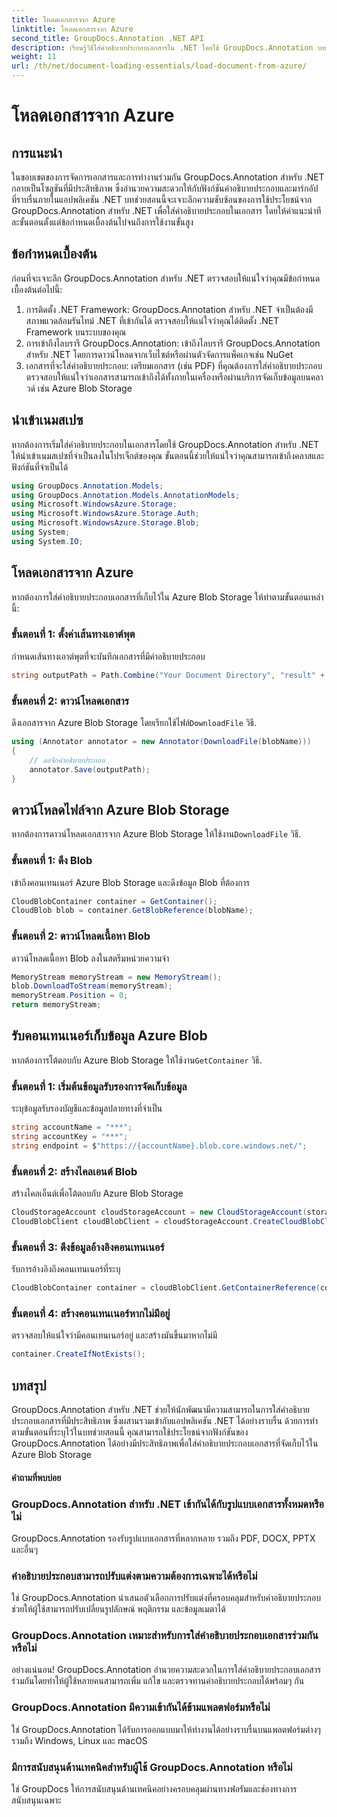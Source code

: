 ```yaml
---
title: โหลดเอกสารจาก Azure
linktitle: โหลดเอกสารจาก Azure
second_title: GroupDocs.Annotation .NET API
description: เรียนรู้วิธีใส่คำอธิบายประกอบเอกสารใน .NET โดยใช้ GroupDocs.Annotation บทช่วยสอนทีละขั้นตอนสำหรับการผสานรวมกับ Azure Blob Storage อย่างราบรื่น
weight: 11
url: /th/net/document-loading-essentials/load-document-from-azure/
---
```


# โหลดเอกสารจาก Azure

## การแนะนำ
ในขอบเขตของการจัดการเอกสารและการทำงานร่วมกัน GroupDocs.Annotation สำหรับ .NET กลายเป็นโซลูชันที่มีประสิทธิภาพ ซึ่งอำนวยความสะดวกให้กับฟังก์ชันคำอธิบายประกอบและมาร์กอัปที่ราบรื่นภายในแอปพลิเคชัน .NET บทช่วยสอนนี้จะเจาะลึกความซับซ้อนของการใช้ประโยชน์จาก GroupDocs.Annotation สำหรับ .NET เพื่อใส่คำอธิบายประกอบในเอกสาร โดยให้คำแนะนำทีละขั้นตอนตั้งแต่ข้อกำหนดเบื้องต้นไปจนถึงการใช้งานขั้นสูง
## ข้อกำหนดเบื้องต้น
ก่อนที่จะเจาะลึก GroupDocs.Annotation สำหรับ .NET ตรวจสอบให้แน่ใจว่าคุณมีข้อกำหนดเบื้องต้นต่อไปนี้:
1. การติดตั้ง .NET Framework: GroupDocs.Annotation สำหรับ .NET จำเป็นต้องมีสภาพแวดล้อมรันไทม์ .NET ที่เข้ากันได้ ตรวจสอบให้แน่ใจว่าคุณได้ติดตั้ง .NET Framework บนระบบของคุณ
2. การเข้าถึงไลบรารี GroupDocs.Annotation: เข้าถึงไลบรารี GroupDocs.Annotation สำหรับ .NET โดยการดาวน์โหลดจากเว็บไซต์หรือผ่านตัวจัดการแพ็คเกจเช่น NuGet
3. เอกสารที่จะใส่คำอธิบายประกอบ: เตรียมเอกสาร (เช่น PDF) ที่คุณต้องการใส่คำอธิบายประกอบ ตรวจสอบให้แน่ใจว่าเอกสารสามารถเข้าถึงได้ทั้งภายในเครื่องหรือผ่านบริการจัดเก็บข้อมูลบนคลาวด์ เช่น Azure Blob Storage

## นำเข้าเนมสเปซ
หากต้องการเริ่มใส่คำอธิบายประกอบในเอกสารโดยใช้ GroupDocs.Annotation สำหรับ .NET ให้นำเข้าเนมสเปซที่จำเป็นลงในโปรเจ็กต์ของคุณ ขั้นตอนนี้ช่วยให้แน่ใจว่าคุณสามารถเข้าถึงคลาสและฟังก์ชันที่จำเป็นได้
```csharp
using GroupDocs.Annotation.Models;
using GroupDocs.Annotation.Models.AnnotationModels;
using Microsoft.WindowsAzure.Storage;
using Microsoft.WindowsAzure.Storage.Auth;
using Microsoft.WindowsAzure.Storage.Blob;
using System;
using System.IO;
```

## โหลดเอกสารจาก Azure
หากต้องการใส่คำอธิบายประกอบเอกสารที่เก็บไว้ใน Azure Blob Storage ให้ทำตามขั้นตอนเหล่านี้:
### ขั้นตอนที่ 1: ตั้งค่าเส้นทางเอาต์พุต
กำหนดเส้นทางเอาต์พุตที่จะบันทึกเอกสารที่มีคำอธิบายประกอบ
```csharp
string outputPath = Path.Combine("Your Document Directory", "result" + Path.GetExtension("input.pdf"));
```
### ขั้นตอนที่ 2: ดาวน์โหลดเอกสาร
 ดึงเอกสารจาก Azure Blob Storage โดยเรียกใช้ไฟล์`DownloadFile` วิธี.
```csharp
using (Annotator annotator = new Annotator(DownloadFile(blobName)))
{
    // ลอจิกคำอธิบายประกอบ
    annotator.Save(outputPath);
}
```
## ดาวน์โหลดไฟล์จาก Azure Blob Storage
 หากต้องการดาวน์โหลดเอกสารจาก Azure Blob Storage ให้ใช้งาน`DownloadFile` วิธี.
### ขั้นตอนที่ 1: ดึง Blob
เข้าถึงคอนเทนเนอร์ Azure Blob Storage และดึงข้อมูล Blob ที่ต้องการ
```csharp
CloudBlobContainer container = GetContainer();
CloudBlob blob = container.GetBlobReference(blobName);
```
### ขั้นตอนที่ 2: ดาวน์โหลดเนื้อหา Blob
ดาวน์โหลดเนื้อหา Blob ลงในสตรีมหน่วยความจำ
```csharp
MemoryStream memoryStream = new MemoryStream();
blob.DownloadToStream(memoryStream);
memoryStream.Position = 0;
return memoryStream;
```
## รับคอนเทนเนอร์เก็บข้อมูล Azure Blob
 หากต้องการโต้ตอบกับ Azure Blob Storage ให้ใช้งาน`GetContainer` วิธี.
### ขั้นตอนที่ 1: เริ่มต้นข้อมูลรับรองการจัดเก็บข้อมูล
ระบุข้อมูลรับรองบัญชีและข้อมูลปลายทางที่จำเป็น
```csharp
string accountName = "***";
string accountKey = "***";
string endpoint = $"https://{accountName}.blob.core.windows.net/";
```
### ขั้นตอนที่ 2: สร้างไคลเอนต์ Blob
สร้างไคลเอ็นต์เพื่อโต้ตอบกับ Azure Blob Storage
```csharp
CloudStorageAccount cloudStorageAccount = new CloudStorageAccount(storageCredentials, new Uri(endpoint), null, null, null);
CloudBlobClient cloudBlobClient = cloudStorageAccount.CreateCloudBlobClient();
```
### ขั้นตอนที่ 3: ดึงข้อมูลอ้างอิงคอนเทนเนอร์
รับการอ้างอิงถึงคอนเทนเนอร์ที่ระบุ
```csharp
CloudBlobContainer container = cloudBlobClient.GetContainerReference(containerName);
```
### ขั้นตอนที่ 4: สร้างคอนเทนเนอร์หากไม่มีอยู่
ตรวจสอบให้แน่ใจว่ามีคอนเทนเนอร์อยู่ และสร้างมันขึ้นมาหากไม่มี
```csharp
container.CreateIfNotExists();
```

## บทสรุป
GroupDocs.Annotation สำหรับ .NET ช่วยให้นักพัฒนามีความสามารถในการใส่คำอธิบายประกอบเอกสารที่มีประสิทธิภาพ ซึ่งผสานรวมเข้ากับแอปพลิเคชัน .NET ได้อย่างราบรื่น ด้วยการทำตามขั้นตอนที่ระบุไว้ในบทช่วยสอนนี้ คุณสามารถใช้ประโยชน์จากฟังก์ชันของ GroupDocs.Annotation ได้อย่างมีประสิทธิภาพเพื่อใส่คำอธิบายประกอบเอกสารที่จัดเก็บไว้ใน Azure Blob Storage
#### คำถามที่พบบ่อย
### GroupDocs.Annotation สำหรับ .NET เข้ากันได้กับรูปแบบเอกสารทั้งหมดหรือไม่
GroupDocs.Annotation รองรับรูปแบบเอกสารที่หลากหลาย รวมถึง PDF, DOCX, PPTX และอื่นๆ
### คำอธิบายประกอบสามารถปรับแต่งตามความต้องการเฉพาะได้หรือไม่
ใช่ GroupDocs.Annotation นำเสนอตัวเลือกการปรับแต่งที่ครอบคลุมสำหรับคำอธิบายประกอบ ช่วยให้ผู้ใช้สามารถปรับเปลี่ยนรูปลักษณ์ พฤติกรรม และข้อมูลเมตาได้
### GroupDocs.Annotation เหมาะสำหรับการใส่คำอธิบายประกอบเอกสารร่วมกันหรือไม่
อย่างแน่นอน! GroupDocs.Annotation อำนวยความสะดวกในการใส่คำอธิบายประกอบเอกสารร่วมกันโดยทำให้ผู้ใช้หลายคนสามารถเพิ่ม แก้ไข และตรวจทานคำอธิบายประกอบได้พร้อมๆ กัน
### GroupDocs.Annotation มีความเข้ากันได้ข้ามแพลตฟอร์มหรือไม่
ใช่ GroupDocs.Annotation ได้รับการออกแบบมาให้ทำงานได้อย่างราบรื่นบนแพลตฟอร์มต่างๆ รวมถึง Windows, Linux และ macOS
### มีการสนับสนุนด้านเทคนิคสำหรับผู้ใช้ GroupDocs.Annotation หรือไม่
ใช่ GroupDocs ให้การสนับสนุนด้านเทคนิคอย่างครอบคลุมผ่านทางฟอรัมและช่องทางการสนับสนุนเฉพาะ